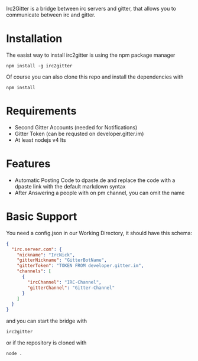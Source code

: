 Irc2Gitter is a bridge between irc servers and gitter, that allows you to communicate between irc and gitter.

# Installation
The easist way to install irc2gitter is using the npm package manager
```
npm install -g irc2gitter
```
Of course you can also clone this repo and install the dependencies with
```
npm install
```

# Requirements
- Second Gitter Accounts (needed for Notifications)
- Gitter Token (can be requsted on developer.gitter.im)
- At least nodejs v4 lts

# Features
- Automatic Posting Code to dpaste.de and replace the code with a dpaste link with the default markdown syntax
- After Answering a people with on pm channel, you can omit the name

# Basic Support
You need a config.json in our Working Directory, it should have this schema:
```json
{
  "irc.server.com": {
    "nickname": "IrcNick",
    "gitterNickname": "GitterBotName",
    "gitterToken": "TOKEN FROM developer.gitter.im",
    "channels": [
      {
        "ircChannel": "IRC-Channel",
        "gitterChannel": "Gitter-Channel"
      }
    ]
  }
}
```

and you can start the bridge with
```
irc2gitter
```
or if the repository is cloned with
```
node .
```